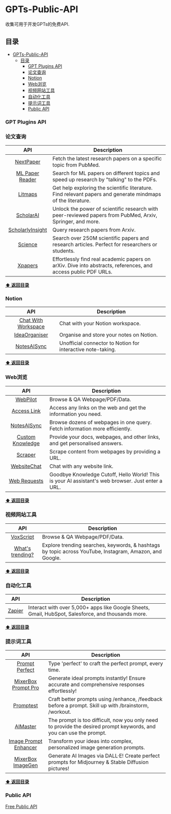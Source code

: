# GPTs-Public-API
收集可用于开发GPTs的免费API.



## 目录


- [GPTs-Public-API](#gpts-public-api)
  - [目录](#目录)
    - [GPT Plugins API](#gpt-plugins-api)
    - [论文查询](#论文查询)
    - [Notion](#notion)
    - [Web浏览](#web浏览)
    - [视频网站工具](#视频网站工具)
    - [自动化工具](#自动化工具)
    - [提示词工具](#提示词工具)
    - [Public API](#public-api)



### GPT Plugins API


### 论文查询

|                                            API                                                  | Description                                 |  
| :----------------------------------------------------------------------------------------:      | ------------------------------------------- |
| [NextPaper](https://nextpaperplugin--mengzhao1.repl.co/.well-known/openapi.yaml)                | Fetch the latest research papers on a specific topic from PubMed. |  
| [ML Paper Reader](https://enigmatic-journey-85840.herokuapp.com/openapi.yaml)                   | Search for ML papers on different topics and speed up research by "talking" to the PDFs. |  
| [Litmaps](https://api.litmaps.com/openapi.yaml)                                                 | Get help exploring the scientific literature. Find relevant papers and generate mindmaps of the literature. |  
| [ScholarAI](https://scholar-ai.net/openapi.yaml)                                                | Unlock the power of scientific research with peer-reviewed papers from PubMed, Arxiv, Springer, and more. |  
| [ScholarlyInsight](https://scholarlyinsight--chao-gu-ge-lei.repl.co/openapi.yaml)               | Query research papers from Arxiv. |  
| [Science](https://oa.mg/ai/openapi.yaml)                                                        | Search over 250M scientific papers and research articles. Perfect for researchers or students. |  
| [Xpapers](https://xapi.lihaorui.com/openapi.yaml)                                               | Effortlessly find real academic papers on arXiv. Dive into abstracts, references, and access public PDF URLs.|  

**[⬆ 返回目录](#目录)**

### Notion

|                                            API                                                  | Description                                 |  
| :----------------------------------------------------------------------------------------:      | ------------------------------------------- |
| [Chat With Workspace](https://api.notionlink.io/openapi.yaml)                                   | Chat with your Notion workspace.|  
| [IdeaOrganiser](https://idea-organiser.inu-ai.com/openapi.yaml)                                 | Organise and store your notes on Notion. |  
| [NotesAISync](https://plugin.notion.ainotevault.com/openapi.json)                               | Unofficial connector to Notion for interactive note-taking.|  

**[⬆ 返回目录](#目录)**

### Web浏览

|                                            API                                                  | Description                                 |  
| :----------------------------------------------------------------------------------------:      | ------------------------------------------- |
| [WebPilot](https://webreader.webpilotai.com/openapi.yaml)                                       | Browse & QA Webpage/PDF/Data. |  
| [Access Link](https://www.accesslinks.ai/.well-known/openapi.yaml)                              | Access any links on the web and get the information you need.|  
| [NotesAISync](https://testplugin.feednews.com/.well-known/openapi.yaml)                        | Browse dozens of webpages in one query. Fetch information more efficiently.|  
| [Custom Knowledge](https://oracle.eesel.app/.well-known/openapi.yaml)                           | Provide your docs, webpages, and other links, and get personalised answers.|  
| [Scraper](https://scraper.gafo.tech/openapi.yaml)                                              |Scrape content from webpages by providing a URL.|  
| [WebsiteChat](https://plugin.chatshape.com/openapi.yaml)                                       | Chat with any website link.|  
| [Web Requests](https://plugin.wegpt.ai/openapi.json)                                           | Goodbye Knowledge Cutoff, Hello World! This is your AI assistant's web browser. Just enter a URL. |  

**[⬆ 返回目录](#目录)**

### 视频网站工具

|                                            API                                                  | Description                                 |  
| :----------------------------------------------------------------------------------------:      | ------------------------------------------- |
| [VoxScript](https://voxscript.awt.icu/swagger/v1/swagger.yaml)                                  | Browse & QA Webpage/PDF/Data. |  
| [What's trending?](https://chatgpt.surge.ai/assets/openapi.yaml)                                | Explore trending searches, keywords, & hashtags by topic across YouTube, Instagram, Amazon, and Google.|  

**[⬆ 返回目录](#目录)**

### 自动化工具

|                                            API                                                  | Description                                 |  
| :----------------------------------------------------------------------------------------:      | ------------------------------------------- |
| [Zapier](https://nla.zapier.com/api/v1/dynamic/openapi.json)                               | Interact with over 5,000+ apps like Google Sheets, Gmail, HubSpot, Salesforce, and thousands more.|  

**[⬆ 返回目录](#目录)**

### 提示词工具

|                                            API                                                  | Description                                 |  
| :----------------------------------------------------------------------------------------:      | ------------------------------------------- |
| [Prompt Perfect](https://promptperfect.xyz/openapi.yaml)                                        | Type 'perfect' to craft the perfect prompt, every time.|  
| [MixerBox Prompt Pro](https://promptpro.mixerbox.com/.well-known/openapi.json)                  | Generate ideal prompts instantly! Ensure accurate and comprehensive responses effortlessly!|  
| [Promptest](https://prompt-pal.promptperfect.xyz/.well-known/pluginlab/openapi.json)            | Craft better prompts using /enhance, /feedback before a prompt. Skill up with /brainstorm, /workout.| 
| [AIMaster](https://plugin.chat2any.com/.well-known/openapi.yaml)                                | The prompt is too difficult, now you only need to provide the desired prompt keywords, and you can use the prompt.| 
| [Image Prompt Enhancer](https://image-prompt-enhancer.gafo.tech/openapi.yaml)                   | Transform your ideas into complex, personalized image generation prompts.|  
| [MixerBox ImageGen](https://imagegen.mixerbox.com/.well-known/openapi.json)                     | Generate AI Images via DALL·E! Create perfect prompts for Midjourney & Stable Diffusion pictures!|  

**[⬆ 返回目录](#目录)**



### Public API

[Free Public API](https://github.com/public-api-lists/public-api-lists/blob/master/README.md)

